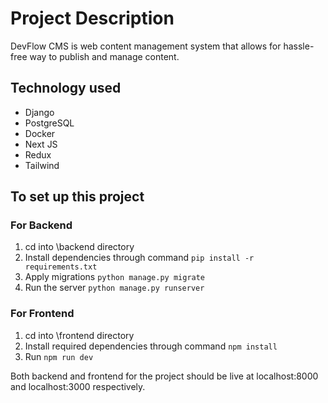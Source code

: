 # Project Description 
DevFlow CMS is web content management system that allows for hassle-free way to publish and manage content.

## Technology used

- Django
- PostgreSQL
- Docker
- Next JS
- Redux
- Tailwind

## To set up this project

### For Backend
1. cd into \backend directory
2. Install dependencies through command `pip install -r requirements.txt`
3. Apply migrations `python manage.py migrate`
4. Run the server `python manage.py runserver`

### For Frontend
1. cd into \frontend directory
2. Install required dependencies through command `npm install`
3. Run `npm run dev`

Both backend and frontend for the project should be live at localhost:8000 and localhost:3000 respectively.
